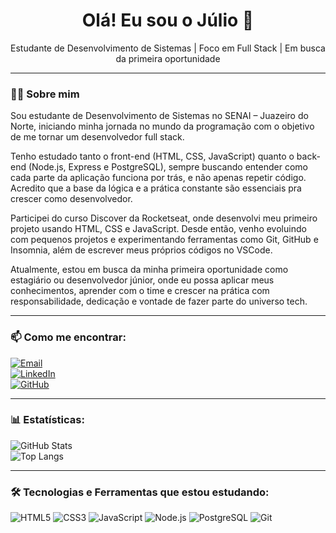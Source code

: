 <h1 align="center">Olá! Eu sou o Júlio 👋</h1>

<p align="center">
  Estudante de Desenvolvimento de Sistemas | Foco em Full Stack | Em busca da primeira oportunidade
</p>

---

### 👨‍💻 Sobre mim
Sou estudante de Desenvolvimento de Sistemas no SENAI – Juazeiro do Norte, iniciando minha jornada no mundo da programação com o objetivo de me tornar um desenvolvedor full stack.

Tenho estudado tanto o front-end (HTML, CSS, JavaScript) quanto o back-end (Node.js, Express e PostgreSQL), sempre buscando entender como cada parte da aplicação funciona por trás, e não apenas repetir código. Acredito que a base da lógica e a prática constante são essenciais pra crescer como desenvolvedor.

Participei do curso Discover da Rocketseat, onde desenvolvi meu primeiro projeto usando HTML, CSS e JavaScript. Desde então, venho evoluindo com pequenos projetos e experimentando ferramentas como Git, GitHub e Insomnia, além de escrever meus próprios códigos no VSCode.

Atualmente, estou em busca da minha primeira oportunidade como estagiário ou desenvolvedor júnior, onde eu possa aplicar meus conhecimentos, aprender com o time e crescer na prática com responsabilidade, dedicação e vontade de fazer parte do universo tech.

---

### 📫 Como me encontrar:

[![Email](https://img.shields.io/badge/-Email-D14836?style=flat&logo=gmail&logoColor=white)](mailto:julioc.alencar30@gmail.com)  
[![LinkedIn](https://img.shields.io/badge/-LinkedIn-0077B5?style=flat&logo=linkedin&logoColor=white)](https://www.linkedin.com/in/juliocalencar)  
[![GitHub](https://img.shields.io/badge/-GitHub-181717?style=flat&logo=github&logoColor=white)](https://github.com/JulioAlencar0)

---

### 📊 Estatísticas:

![GitHub Stats](https://github-readme-stats.vercel.app/api?username=JulioAlencar0&show_icons=true&theme=github_dark)  
![Top Langs](https://github-readme-stats.vercel.app/api/top-langs/?username=JulioAlencar0&layout=compact&theme=github_dark) 

---
### 🛠️ Tecnologias e Ferramentas que estou estudando:
![HTML5](https://img.shields.io/badge/-HTML5-E34F26?style=flat&logo=html5&logoColor=white)
![CSS3](https://img.shields.io/badge/-CSS3-1572B6?style=flat&logo=css3)
![JavaScript](https://img.shields.io/badge/-JavaScript-F7DF1E?style=flat&logo=javascript&logoColor=black)
![Node.js](https://img.shields.io/badge/-Node.js-339933?style=flat&logo=node.js&logoColor=white)
![PostgreSQL](https://img.shields.io/badge/-PostgreSQL-4169E1?style=flat&logo=postgresql&logoColor=white)
![Git](https://img.shields.io/badge/-Git-F05032?style=flat&logo=git&logoColor=white)

